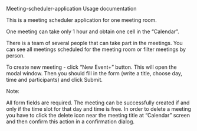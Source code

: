 Meeting-scheduler-application Usage documentation

This is a meeting scheduler application for one meeting room.

One meeting can take only 1 hour and obtain one cell in the “Calendar”.

There is a team of several people that can take part in the meetings. You can
see all meetings scheduled for the meeting room or filter meetings by person.

To create new meeting - click “New Event+” button. This will open the modal
window. Then you should fill in the form (write a title, choose day, time and
participants) and click Submit.

Note:

All form fields are required. The meeting can be successfully created if and
only if the time slot for that day and time is free. In order to delete a
meeting you have to click the delete icon near the meeting title at “Calendar”
screen and then confirm this action in a confirmation dialog.
